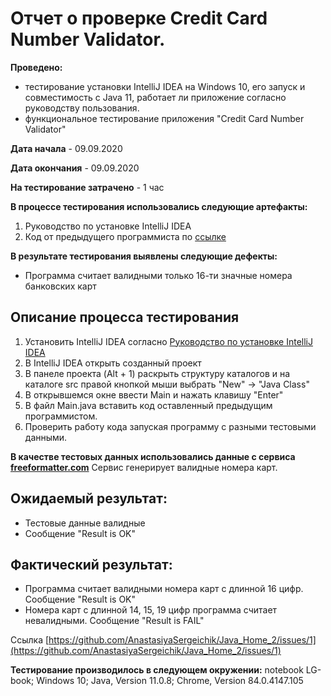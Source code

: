 # Отчет о проверке Credit Card Number Validator.
**Проведено:**
 - тестирование установки IntelliJ IDEA на Windows 10, его запуск и совместимость с Java 11, работает ли приложение согласно руководству пользования.
 - функциональное тестирование приложения "Credit Card Number Validator"

**Дата начала** - 09.09.2020

**Дата окончания** - 09.09.2020

**На тестирование затрачено** - 1 час 

**В процессе тестирования использовались следующие артефакты:**
1. Руководство по установке IntelliJ IDEA
2. Код от предыдущего программиста по [ссылке](https://github.com/netology-code/javaqa-homeworks/tree/master/intro)

**В результате тестирования выявлены следующие дефекты:**
 * Программа считает валидными только 16-ти значные номера банковских карт

## Описание процесса тестирования
1. Установить IntelliJ IDEA согласно [Руководство по установке IntelliJ IDEA](https://github.com/netology-code/javaqa-homeworks/blob/master/intro/idea.md)
2. В IntelliJ IDEA открыть созданный проект
3. В панеле проекта (Alt + 1) раскрыть структуру каталогов и на каталоге src правой кнопкой мыши выбрать "New" -> "Java Class"
4. В открывшемся окне ввести Main и нажать клавишу "Enter"
5. В файл Main.java вставить код оставленный предыдущим программистом.
6. Проверить работу кода запуская программу с разными тестовыми данными.

**В качестве тестовых данных использовались данные с сервиса [freeformatter.com](https://www.freeformatter.com/credit-card-number-generator-validator.html)**
Сервис генерирует валидные номера карт.

## Ожидаемый результат:
 * Тестовые данные валидные
 * Сообщение "Result is OK"

## Фактический результат:
 * Программа считает валидными номера карт с длинной 16 цифр. Сообщение "Result is OK"
 * Номера карт с длинной 14, 15, 19 цифр программа считает невалидными. Сообщение "Result is FAIL"

Ссылка [https://github.com/AnastasiyaSergeichik/Java_Home_2/issues/1](https://github.com/AnastasiyaSergeichik/Java_Home_2/issues/1)


**Тестирование производилось в следующем окружении:**
 notebook LG-book; 
 Windows 10;
 Java, Version 11.0.8; 
 Chrome, Version 84.0.4147.105
